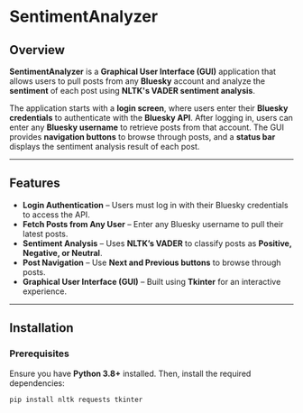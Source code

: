# SentimentAnalyzer

## Overview
**SentimentAnalyzer** is a **Graphical User Interface (GUI)** application that allows users to pull posts from any **Bluesky** account and analyze the **sentiment** of each post using **NLTK's VADER sentiment analysis**.

The application starts with a **login screen**, where users enter their **Bluesky credentials** to authenticate with the **Bluesky API**. After logging in, users can enter any **Bluesky username** to retrieve posts from that account. The GUI provides **navigation buttons** to browse through posts, and a **status bar** displays the sentiment analysis result of each post.

---

## Features
- **Login Authentication** – Users must log in with their Bluesky credentials to access the API.  
- **Fetch Posts from Any User** – Enter any Bluesky username to pull their latest posts.  
- **Sentiment Analysis** – Uses **NLTK’s VADER** to classify posts as **Positive, Negative, or Neutral**.  
- **Post Navigation** – Use **Next and Previous buttons** to browse through posts.  
- **Graphical User Interface (GUI)** – Built using **Tkinter** for an interactive experience.  

---

## Installation
### Prerequisites
Ensure you have **Python 3.8+** installed. Then, install the required dependencies:

```bash
pip install nltk requests tkinter
